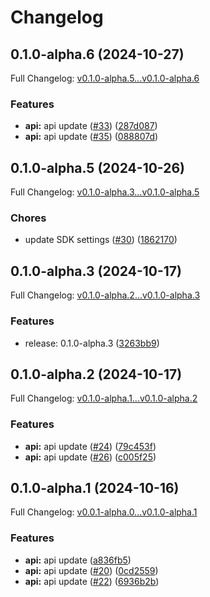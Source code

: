 # Changelog

## 0.1.0-alpha.6 (2024-10-27)

Full Changelog: [v0.1.0-alpha.5...v0.1.0-alpha.6](https://github.com/MpesaFlow/mpesaflow-node/compare/v0.1.0-alpha.5...v0.1.0-alpha.6)

### Features

* **api:** api update ([#33](https://github.com/MpesaFlow/mpesaflow-node/issues/33)) ([287d087](https://github.com/MpesaFlow/mpesaflow-node/commit/287d08764eaccd07672f248d52bbfd22867b2904))
* **api:** api update ([#35](https://github.com/MpesaFlow/mpesaflow-node/issues/35)) ([088807d](https://github.com/MpesaFlow/mpesaflow-node/commit/088807db9fc0534bd0e831c102be050ba92320eb))

## 0.1.0-alpha.5 (2024-10-26)

Full Changelog: [v0.1.0-alpha.3...v0.1.0-alpha.5](https://github.com/MpesaFlow/mpesaflow-node/compare/v0.1.0-alpha.3...v0.1.0-alpha.5)

### Chores

* update SDK settings ([#30](https://github.com/MpesaFlow/mpesaflow-node/issues/30)) ([1862170](https://github.com/MpesaFlow/mpesaflow-node/commit/186217024f5b7b24f17b2a51d44278f65a2da677))

## 0.1.0-alpha.3 (2024-10-17)

Full Changelog: [v0.1.0-alpha.2...v0.1.0-alpha.3](https://github.com/MpesaFlow/mpesaflow-node/compare/v0.1.0-alpha.2...v0.1.0-alpha.3)

### Features

* release: 0.1.0-alpha.3 ([3263bb9](https://github.com/MpesaFlow/mpesaflow-node/commit/3263bb9344b06e1960055d72304a974ab1c842e7))

## 0.1.0-alpha.2 (2024-10-17)

Full Changelog: [v0.1.0-alpha.1...v0.1.0-alpha.2](https://github.com/MpesaFlow/mpesaflow-node/compare/v0.1.0-alpha.1...v0.1.0-alpha.2)

### Features

* **api:** api update ([#24](https://github.com/MpesaFlow/mpesaflow-node/issues/24)) ([79c453f](https://github.com/MpesaFlow/mpesaflow-node/commit/79c453f0af9f775930a37b24b5c9fc530515da23))
* **api:** api update ([#26](https://github.com/MpesaFlow/mpesaflow-node/issues/26)) ([c005f25](https://github.com/MpesaFlow/mpesaflow-node/commit/c005f2535807424faf6667f62d16253c455e2177))

## 0.1.0-alpha.1 (2024-10-16)

Full Changelog: [v0.0.1-alpha.0...v0.1.0-alpha.1](https://github.com/MpesaFlow/mpesaflow-node/compare/v0.0.1-alpha.0...v0.1.0-alpha.1)

### Features

* **api:** api update ([a836fb5](https://github.com/MpesaFlow/mpesaflow-node/commit/a836fb54d19d64788cf383d5a11723ec6b286a17))
* **api:** api update ([#20](https://github.com/MpesaFlow/mpesaflow-node/issues/20)) ([0cd2559](https://github.com/MpesaFlow/mpesaflow-node/commit/0cd2559223d2e2e5ad9a52d8311fbd8cee5e0276))
* **api:** api update ([#22](https://github.com/MpesaFlow/mpesaflow-node/issues/22)) ([6936b2b](https://github.com/MpesaFlow/mpesaflow-node/commit/6936b2b32e6e49ee82be484a2dc5767cdba8cf97))

